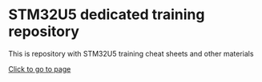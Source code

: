 # STM32U5 dedicated training repository

This is repository with STM32U5 training cheat sheets and other materials

[Click to go to page](https://rristm.github.io/jank-st/test_materil_2022/master)
